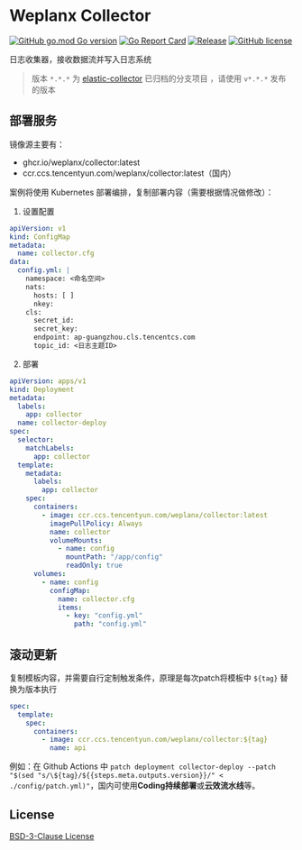# Weplanx Collector

[![GitHub go.mod Go version](https://img.shields.io/github/go-mod/go-version/weplanx/collector?style=flat-square)](https://github.com/weplanx/collector)
[![Go Report Card](https://goreportcard.com/badge/github.com/weplanx/collector?style=flat-square)](https://goreportcard.com/report/github.com/weplanx/collector)
[![Release](https://img.shields.io/github/v/release/weplanx/collector.svg?style=flat-square)](https://github.com/weplanx/collector)
[![GitHub license](https://img.shields.io/github/license/weplanx/collector?style=flat-square)](https://raw.githubusercontent.com/weplanx/collector/main/LICENSE)

日志收集器，接收数据流并写入日志系统

> 版本 `*.*.*` 为 [elastic-collector](https://github.com/weplanx/log-collector/tree/elastic-collector) 已归档的分支项目
> ，请使用 `v*.*.*` 发布的版本

## 部署服务

镜像源主要有：

- ghcr.io/weplanx/collector:latest
- ccr.ccs.tencentyun.com/weplanx/collector:latest（国内）

案例将使用 Kubernetes 部署编排，复制部署内容（需要根据情况做修改）：

1. 设置配置

```yaml
apiVersion: v1
kind: ConfigMap
metadata:
  name: collector.cfg
data:
  config.yml: |
    namespace: <命名空间>
    nats:
      hosts: [ ]
      nkey:
    cls:
      secret_id:
      secret_key:
      endpoint: ap-guangzhou.cls.tencentcs.com
      topic_id: <日志主题ID>
```

2. 部署

```yaml
apiVersion: apps/v1
kind: Deployment
metadata:
  labels:
    app: collector
  name: collector-deploy
spec:
  selector:
    matchLabels:
      app: collector
  template:
    metadata:
      labels:
        app: collector
    spec:
      containers:
        - image: ccr.ccs.tencentyun.com/weplanx/collector:latest
          imagePullPolicy: Always
          name: collector
          volumeMounts:
            - name: config
              mountPath: "/app/config"
              readOnly: true
      volumes:
        - name: config
          configMap:
            name: collector.cfg
            items:
              - key: "config.yml"
                path: "config.yml"
```

## 滚动更新

复制模板内容，并需要自行定制触发条件，原理是每次patch将模板中 `${tag}` 替换为版本执行

```yml
spec:
  template:
    spec:
      containers:
        - image: ccr.ccs.tencentyun.com/weplanx/collector:${tag}
          name: api
```

例如：在 Github Actions
中 `patch deployment collector-deploy --patch "$(sed "s/\${tag}/${{steps.meta.outputs.version}}/" < ./config/patch.yml)"`，国内可使用**Coding持续部署**或**云效流水线**等。

## License

[BSD-3-Clause License](https://github.com/weplanx/collector/blob/main/LICENSE)